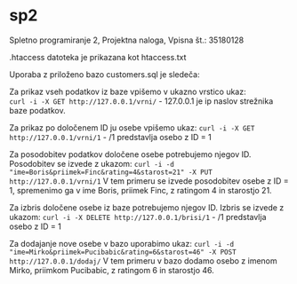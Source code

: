 # sp2
Spletno programiranje 2,
Projektna naloga, 
Vpisna št.: 35180128

.htaccess datoteka je prikazana kot htaccess.txt

Uporaba z priloženo bazo customers.sql je sledeča:

Za prikaz vseh podatkov iz baze vpišemo v ukazno vrstico ukaz: <br>
`curl -i -X GET http://127.0.0.1/vrni/` - 127.0.0.1 je ip naslov strežnika baze podatkov.</br>

Za prikaz po določenem ID ju osebe vpišemo ukaz: 
`curl -i -X GET http://127.0.0.1/vrni/1` - /1 predstavlja osebo z ID = 1

Za posodobitev podatkov določene osebe potrebujemo njegov ID.
Posodobitev se izvede z ukazom:
`curl -i -d "ime=Boris&priimek=Finc&rating=4&starost=21" -X PUT http://127.0.0.1/vrni/1`
V tem primeru se izvede posodobitev osebe z ID = 1, spremenimo ga v ime Boris, priimek Finc, z ratingom 4 in starostjo 21.

Za izbris določene osebe iz baze potrebujemo njegov ID.
Izbris se izvede z ukazom: 
`curl -i -X DELETE http://127.0.0.1/brisi/1` - /1 predstavlja osebo z ID = 1

Za dodajanje nove osebe v bazo uporabimo ukaz:
`curl -i -d "ime=Mirko&priimek=Pucibabic&rating=6&starost=46" -X POST http://127.0.0.1/dodaj/`
V tem primeru v bazo dodamo osebo z imenom Mirko, priimkom Pucibabic, z ratingom 6 in starostjo 46.
